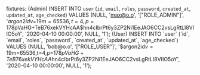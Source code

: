 fixtures: 
(Admin)
INSERT INTO `user` (`id`, `email`, `roles`, `password`, `created_at`, `updated_at`, `age_checked`) VALUES (NULL, 'max@o.o', '["ROLE_ADMIN"]', '$argon2id$v=19$m=65536,t=4,p=1$78pVaHG+TeB76xekVYHcAA$hn4cIbrPt6y3ZP2Ni1EeJAO6CC2vsLgRtLI8VIIO5oY', '2020-04-10 00:00:00', NULL, '1');
(User)
INSERT INTO `user` (`id`, `email`, `roles`, `password`, `created_at`, `updated_at`, `age_checked`) VALUES (NULL, 'bob@o.o', '["ROLE_USER"]', '$argon2id$v=19$m=65536,t=4,p=1$78pVaHG+TeB76xekVYHcAA$hn4cIbrPt6y3ZP2Ni1EeJAO6CC2vsLgRtLI8VIIO5oY', '2020-04-10 00:00:00', NULL, '1');